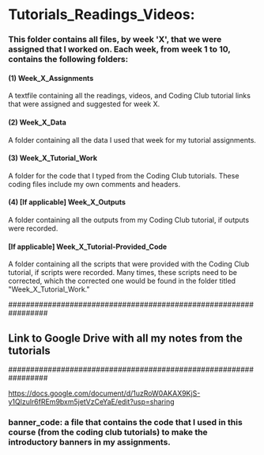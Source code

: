 # Tutorials_Readings_Videos:
### This folder contains all files, by week 'X', that we were assigned that I worked on. Each week, from week 1 to 10, contains the following folders:

#### (1) Week_X_Assignments
A textfile containing all the readings, videos, and Coding Club tutorial links that were assigned and suggested for week X.
#### (2) Week_X_Data 
A folder containing all the data I used that week for my tutorial assignments.
#### (3) Week_X_Tutorial_Work 
A folder for the code that I typed from the Coding Club tutorials. These coding files include my own comments and headers.
#### (4) [If applicable] Week_X_Outputs
A folder containing all the outputs from my Coding Club tutorial, if outputs were recorded.
#### [If applicable] Week_X_Tutorial-Provided_Code
A folder containing all the scripts that were provided with the Coding Club tutorial, if scripts were recorded. Many times, these scripts need to be corrected, which the corrected one would be found in the folder titled "Week_X_Tutorial_Work."


#################################################################
##  Link to Google Drive with all my notes from the tutorials  ##
#################################################################

https://docs.google.com/document/d/1uzRoW0AKAX9KjS-y1Qlzulr6fREm9bxm5jetVzCeYaE/edit?usp=sharing

### banner_code: a file that contains the code that I used in this course (from the coding club tutorials) to make the introductory banners in my assignments.
